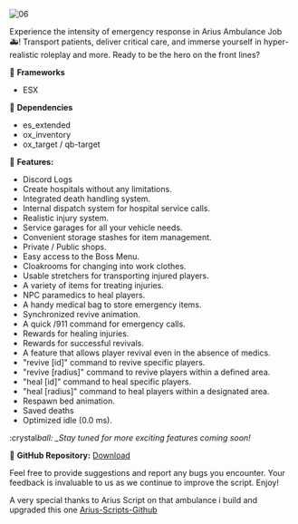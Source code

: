 ![06](https://github.com/Arius-Development/ars_ambulancejob/assets/70983185/5cbe1ee4-b75c-4134-87ee-99fb4c651bf8)

Experience the intensity of emergency response in Arius Ambulance Job :ambulance:! Transport patients, deliver critical care, and immerse yourself in hyper-realistic roleplay and more. Ready to be the hero on the front lines?

:arrows_counterclockwise: **Frameworks**

-   ESX

:dart: **Dependencies**

-   es_extended
-   ox_inventory
-   ox_target / qb-target

:loudspeaker: **Features:**


-   Discord Logs
-   Create hospitals without any limitations.
-   Integrated death handling system.
-   Internal dispatch system for hospital service calls.
-   Realistic injury system.
-   Service garages for all your vehicle needs.
-   Convenient storage stashes for item management.
-   Private / Public shops.
-   Easy access to the Boss Menu.
-   Cloakrooms for changing into work clothes.
-   Usable stretchers for transporting injured players.
-   A variety of items for treating injuries.
-   NPC paramedics to heal players.
-   A handy medical bag to store emergency items.
-   Synchronized revive animation.
-   A quick /911 command for emergency calls.
-   Rewards for healing injuries.
-   Rewards for successful revivals.
-   A feature that allows player revival even in the absence of medics.
-   "revive [id]" command to revive specific players.
-   "revive [radius]" command to revive players within a defined area.
-   "heal [id]" command to heal specific players.
-   "heal [radius]" command to heal players within a designated area.
-   Respawn bed animation.
-   Saved deaths
-   Optimized idle (0.0 ms).

:crystal*ball: \_Stay tuned for more exciting features coming soon!*

:page_facing_up: **GitHub Repository:**
[Download](https://github.com/Poseidon281/ars_ambulancejob)

Feel free to provide suggestions and report any bugs you encounter. Your feedback is invaluable to us as we continue to improve the script. Enjoy!

A very special thanks to Arius Script on that ambulance i build and upgraded this one
[Arius-Scripts-Github](https://github.com/Arius-Scripts)
